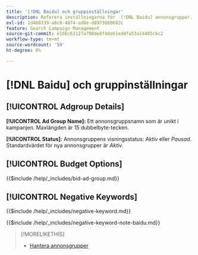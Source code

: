 ```yaml
---
title: '[!DNL Baidu] och gruppinställningar'
description: Referera inställningarna för  [!DNL Baidu] annonsgrupper.
exl-id: 1d480339-a8c8-4874-ad8e-d8973660682c
feature: Search Campaign Management
source-git-commit: e16bc62127a708de8f4deb1eddfa53a14405cbc2
workflow-type: tm+mt
source-wordcount: '50'
ht-degree: 0%

---
```


# [!DNL Baidu] och gruppinställningar

## [!UICONTROL Adgroup Details]

**[!UICONTROL Ad Group Name]:** Ett annonsgruppsnamn som är unikt i kampanjen. Maxlängden är 15 dubbelbyte-tecken.

**[!UICONTROL Status]:** Annonsgruppens visningsstatus: *Aktiv* eller *Pausad*. Standardvärdet för nya annonsgrupper är *Aktiv*.

## [!UICONTROL Budget Options]

<!-- **[!UICONTROL Bid]:** -->

{{$include /help/_includes/bid-ad-group.md}}

## [!UICONTROL Negative Keywords]

<!-- **[!UICONTROL Negative Keywords]:** -->

{{$include /help/_includes/negative-keyword.md}}

<!-- Note for **[!UICONTROL Negative Keywords]:** -->

{{$include /help/_includes/negative-keyword-note-baidu.md}}

>[!MORELIKETHIS]
>
>* [Hantera annonsgrupper](/help/search-social-commerce/campaign-management/campaigns/ad-group-manage.md)
